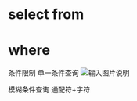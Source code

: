 # select from

# where
条件限制
单一条件查询
![输入图片说明](/imgs/2025-09-03/99J6KfUBC2CQfbyg.png)

模糊条件查询
通配符+字符
<!--stackedit_data:
eyJoaXN0b3J5IjpbMTg0NjgwMjQ3MiwtMjc5MDM1NzI5LDI5ND
ExOTI5Nyw0NDA5MDU2MTldfQ==
-->